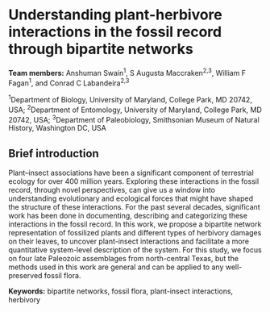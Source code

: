# Understanding plant-herbivore interactions in the fossil record through bipartite networks #
**Team members:** Anshuman Swain<sup>1</sup>, S Augusta Maccraken<sup>2,3</sup>, William F Fagan<sup>1</sup>, and Conrad C Labandeira<sup>2,3</sup>

<sup>1</sup>Department of Biology, University of Maryland, College Park, MD 20742, USA;
<sup>2</sup>Department of Entomology, University of Maryland, College Park, MD 20742, USA;
<sup>3</sup>Department of Paleobiology, Smithsonian Museum of Natural History, Washington DC, USA

## Brief introduction ##
Plant–insect associations have been a significant component of terrestrial ecology for over 400 million years. Exploring these interactions in the fossil record, through novel perspectives, can give us a window into understanding evolutionary and ecological forces that might have shaped the structure of these interactions. For the past several decades, significant work has been done in documenting, describing and categorizing these interactions in the fossil record. In this work, we propose a bipartite network representation of fossilized plants and different types of herbivory damages on their leaves, to uncover plant-insect interactions and facilitate a more quantitative system-level description of the system. For this study, we focus on four late Paleozoic assemblages from north-central Texas, but the methods used in this work are general and can be applied to any well-preserved fossil flora. 

**Keywords:**  bipartite networks, fossil flora, plant-insect interactions, herbivory 
